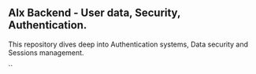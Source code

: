 ## Alx Backend - User data, Security, Authentication.

This repository dives deep into Authentication systems, Data security and Sessions management.

``
